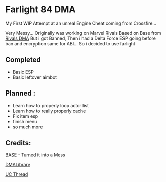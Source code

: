 # Farlight 84 DMA

My First  WIP Attempt at an unreal Engine Cheat coming from Crossfire...

Very Messy...
Originally was working on Marvel Rivals Based on Base from [Rivals DMA](https://github.com/boggymc/MarvelRivals-DMA)
But i got Banned, Then i had a Delta Force ESP going before ban and encryption same for ABI... So i decided to use farlight

## Completed
- Basic ESP
- Basic leftover aimbot
## Planned :
-  Learn how to properly loop actor list
-  Learn how to really properly cache
-  Fix item esp
-  finish menu
-  so much more 

## Credits:

[BASE](https://github.com/boggymc/MarvelRivals-DMA) - Turned it into a Mess
 
[DMALibrary](https://github.com/Metick/DMALibrary)

[UC Thread ](https://www.unknowncheats.me/forum/farlight-84-a/580566-farlight-84-reversal-structs-offsets.html)
